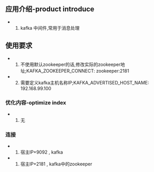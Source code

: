 ## 应用介绍-product introduce
- 1. kafka 中间件,常用于消息处理

## 使用要求
- 1. 不使用默认zookeeper的话,修改实际的zookeeper地址;KAFKA_ZOOKEEPER_CONNECT: zookeeper:2181
- 2. 需要定义kafka主机名称IP;KAFKA_ADVERTISED_HOST_NAME: 192.168.99.100

### 优化内容-optimize index
- 1. 无

### 连接
- 1. 宿主IP+9092 ,  kafka
- 1. 宿主IP+2181 ,  kafka中的zookeeper